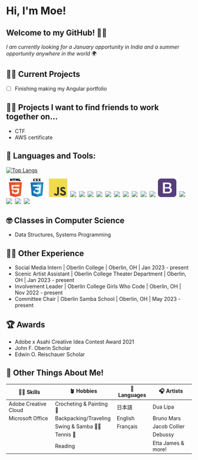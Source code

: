 # Hi, I'm Moe!

## Welcome to my GitHub! 👋🏻

*I am currently looking for a January opportunity in India and a summer opportunity anywhere in the world* 🌍

## 💪🏻  Current Projects

- [ ] Finishing making my Angular portfolio

## 👯‍♀️  Projects I want to find friends to work together on...
- CTF
- AWS certificate

## 💬 Languages and Tools:

[![Top Langs](https://github-readme-stats.vercel.app/api/top-langs/?username=moeariyoshi&theme=transparent&hide_border=true)](https://github.com/anuraghazra/github-readme-stats)

<div>
  <img width=50px src="https://raw.githubusercontent.com/github/explore/80688e429a7d4ef2fca1e82350fe8e3517d3494d/topics/html/html.png">&nbsp;
  <img width=50px src="https://raw.githubusercontent.com/github/explore/80688e429a7d4ef2fca1e82350fe8e3517d3494d/topics/css/css.png">&nbsp;
  <img width=50px src="https://raw.githubusercontent.com/github/explore/80688e429a7d4ef2fca1e82350fe8e3517d3494d/topics/javascript/javascript.png">&nbsp;
  <img width=50px src="https://upload.wikimedia.org/wikipedia/commons/thumb/4/4c/Typescript_logo_2020.svg/2048px-Typescript_logo_2020.svg.png">&nbsp;
  <img width=50px src="https://upload.wikimedia.org/wikipedia/commons/thumb/c/c3/Python-logo-notext.svg/230px-Python-logo-notext.svg.png">&nbsp;
  <img width=50px src="https://brandslogos.com/wp-content/uploads/images/large/java-logo-1.png">&nbsp;
  <img width=50px src="https://rust-lang.org/logos/rust-logo-512x512.png">&nbsp;
  <img width=50px src="https://cdn1.iconfinder.com/data/icons/miscellaneous-4/32/ruby-512.png">&nbsp;
  <img width=50px src="https://cdn4.iconfinder.com/data/icons/logos-and-brands/512/21_Angular_logo_logos-1024.png">&nbsp;
  <img width=50px src="https://cdn4.iconfinder.com/data/icons/logos-3/600/React.js_logo-1024.png">&nbsp;
  <img width=50px src="https://cdn4.iconfinder.com/data/icons/logos-and-brands/512/97_Docker_logo_logos-512.png">&nbsp;
  <img width=50px src="https://seeklogo.com/images/S/selenium-logo-A1B53CEFB0-seeklogo.com.png">&nbsp;
  <img width=50px src="https://cdn3.iconfinder.com/data/icons/popular-services-brands-vol-2/512/ruby-on-rails-128.png">&nbsp;
  <img width=50px src="https://raw.githubusercontent.com/github/explore/80688e429a7d4ef2fca1e82350fe8e3517d3494d/topics/bootstrap/bootstrap.png">&nbsp;
  <img width=50px src="https://seeklogo.com/images/N/nodejs-logo-FBE122E377-seeklogo.com.png">&nbsp;
  <img width=50px src="https://cdn4.iconfinder.com/data/icons/logo-brand/512/linux_operating_system_logo-512.png">&nbsp;
  <img width=50px src="https://upload.wikimedia.org/wikipedia/commons/thumb/4/4b/Bash_Logo_Colored.svg/2048px-Bash_Logo_Colored.svg.png">&nbsp;
  <img width=50px src="https://www.svgrepo.com/show/373845/mongo.svg">&nbsp;
</div>

## 🤓  Classes in Computer Science
- Data Structures, Systems Programming

## 🤘🏻  Other Experience
- Social Media Intern | Oberlin College | Oberlin, OH | Jan 2023 - present
- Scenic Artist Assistant | Oberlin College Theater Department | Oberlin, OH | Jan 2023 - present 
- Involvement Leader | Oberlin College Girls Who Code | Oberlin, OH | Nov 2022 - present
- Committee Chair | Oberlin Samba School | Oberlin, OH | May 2023 - present

## 🏆  Awards 
- Adobe x Asahi Creative Idea Contest Award 2021
- John F. Oberin Scholar
- Edwin O. Reischauer Scholar

## 🌈  Other Things About Me! 

| 🕺🏻 Skills | 🪴 Hobbies | 👅 Languages | 🎧 Artists |
| ---------- | ------------ | ------------ | --------- |
| Adobe Creative Cloud | Crocheting & Painting 🎨 | 日本語 | Dua Lipa |
| Microsoft Office | Backpacking/Traveling  | English | Bruno Mars |
| | Swing & Samba 💃🏻 | Français | Jacob Collier |
| | Tennis 🎾 | | Debussy |
| | Reading | | Etta James & more! |
